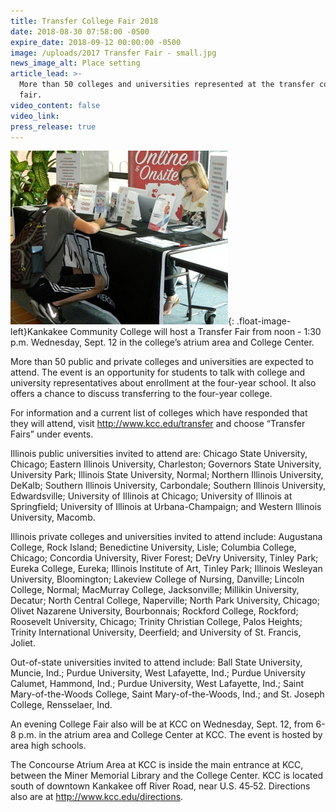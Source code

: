 ```yaml
---
title: Transfer College Fair 2018
date: 2018-08-30 07:58:00 -0500
expire_date: 2018-09-12 00:00:00 -0500
image: /uploads/2017 Transfer Fair - small.jpg
news_image_alt: Place setting
article_lead: >-
  More than 50 colleges and universities represented at the transfer college
  fair.
video_content: false
video_link:
press_release: true
---
```


![](/uploads/2017-transfer-fair-news-page.jpg){: .float-image-left}Kankakee Community College will host a Transfer Fair from noon - 1:30 p.m. Wednesday, Sept. 12 in the college’s atrium area and College Center.

More than 50 public and private colleges and universities are expected to attend. The event is an opportunity for students to talk with college and university representatives about enrollment at the four-year school. It also offers a chance to discuss transferring to the four-year college.

For information and a current list of colleges which have responded that they will attend, visit http://www.kcc.edu/transfer and choose “Transfer Fairs” under events.

Illinois public universities invited to attend are: Chicago State University, Chicago; Eastern Illinois University, Charleston; Governors State University, University Park; Illinois State University, Normal; Northern Illinois University, DeKalb; Southern Illinois University, Carbondale; Southern Illinois University, Edwardsville; University of Illinois at Chicago; University of Illinois at Springfield; University of Illinois at Urbana-Champaign; and Western Illinois University, Macomb. 

Illinois private colleges and universities invited to attend include: Augustana College, Rock Island; Benedictine University, Lisle; Columbia College, Chicago; Concordia University, River Forest; DeVry University, Tinley Park; Eureka College, Eureka; Illinois Institute of Art, Tinley Park; Illinois Wesleyan University, Bloomington; Lakeview College of Nursing, Danville; Lincoln College, Normal; MacMurray College, Jacksonville; Millikin University, Decatur; North Central College, Naperville; North Park University, Chicago; Olivet Nazarene University, Bourbonnais; Rockford College, Rockford; Roosevelt University, Chicago; Trinity Christian College, Palos Heights; Trinity International University, Deerfield; and University of St. Francis, Joliet.

Out-of-state universities invited to attend include: Ball State University, Muncie, Ind.; Purdue University, West Lafayette, Ind.; Purdue University Calumet, Hammond, Ind.; Purdue University, West Lafayette, Ind.; Saint Mary-of-the-Woods College, Saint Mary-of-the-Woods, Ind.; and St. Joseph College, Rensselaer, Ind.

An evening College Fair also will be at KCC on Wednesday, Sept. 12, from 6-8 p.m. in the atrium area and College Center at KCC. The event is hosted by area high schools.

The Concourse Atrium Area at KCC is inside the main entrance at KCC, between the Miner Memorial Library and the College Center. KCC is located south of downtown Kankakee off River Road, near U.S. 45‑52. Directions also are at http://www.kcc.edu/directions.